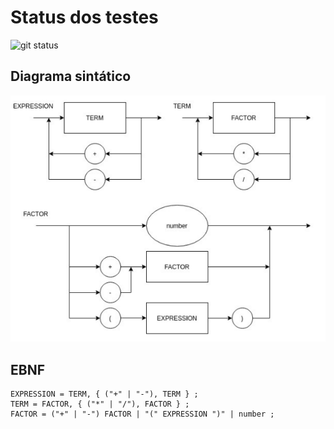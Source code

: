 # Status dos testes

![git status](http://3.129.230.99/svg/NicolasCho/LogComp-Compilador/)


## Diagrama sintático

![Diagrama sintático](imgs/ds_roteiro3.png "DS")

## EBNF

    EXPRESSION = TERM, { ("+" | "-"), TERM } ;
    TERM = FACTOR, { ("*" | "/"), FACTOR } ;
    FACTOR = ("+" | "-") FACTOR | "(" EXPRESSION ")" | number ;
